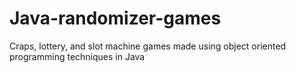 # Java-randomizer-games
Craps, lottery, and slot machine games made using object oriented programming techniques in Java
